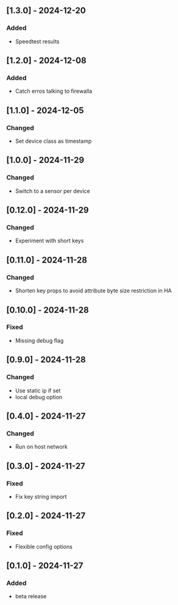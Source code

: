 ## [1.3.0] - 2024-12-20

### Added

- Speedtest results

## [1.2.0] - 2024-12-08

### Added

- Catch erros talking to firewalla

## [1.1.0] - 2024-12-05

### Changed

- Set device class as timestamp

## [1.0.0] - 2024-11-29

### Changed

- Switch to a sensor per device

## [0.12.0] - 2024-11-29

### Changed

- Experiment with short keys

## [0.11.0] - 2024-11-28

### Changed

- Shorten key props to avoid attribute byte size restriction in HA

## [0.10.0] - 2024-11-28

### Fixed

- Missing debug flag

## [0.9.0] - 2024-11-28

### Changed

- Use static ip if set
- local debug option

## [0.4.0] - 2024-11-27

### Changed

- Run on host network

## [0.3.0] - 2024-11-27

### Fixed

- Fix key string import

## [0.2.0] - 2024-11-27

### Fixed

- Flexible config options

## [0.1.0] - 2024-11-27

### Added

- beta release
